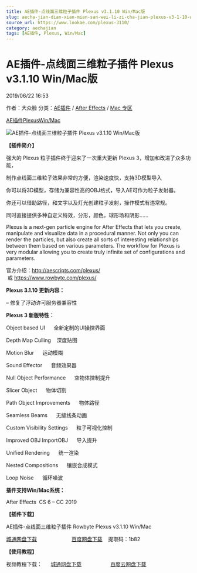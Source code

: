 ```yaml
---
title: AE插件-点线面三维粒子插件 Plexus v3.1.10 Win/Mac版
slug: aecha-jian-dian-xian-mian-san-wei-li-zi-cha-jian-plexus-v3-1-10-win-macban
source_url: https://www.lookae.com/plexus-3110/
category: aechajian
tags: [AE插件, Plexus, Win/Mac]
---
```

# AE插件-点线面三维粒子插件 Plexus v3.1.10 Win/Mac版

2019/06/22 16:53

作者：大众脸
分类：[AE插件](https://www.lookae.com/after-effects/aechajian/) / [After Effects](https://www.lookae.com/after-effects/) / [Mac 专区](https://www.lookae.com/mac-osx/)

[AE插件](https://www.lookae.com/tag/ae%e6%8f%92%e4%bb%b6/)[Plexus](https://www.lookae.com/tag/plexus/)[Win/Mac](https://www.lookae.com/tag/winmac/)

![AE插件-点线面三维粒子插件 Plexus v3.1.10 Win/Mac版](https://www.lookae.com/wp-content/uploads/2016/07/plexus-3.jpg "AE插件-点线面三维粒子插件 Plexus v3.1.10 Win/Mac版-LookAE.com")

**【插件简介】**

强大的 Plexus 粒子插件终于迎来了一次重大更新 Plexus 3，增加和改进了众多功能，

制作点线面三维粒子效果非常的方便，渲染速度快，支持3D模型导入

你可以将3D模型，存储为兼容性高的OBJ格式，导入AE可作为粒子发射器。

你还可以借助路径，和文字以及灯光创建粒子发射，操作模式有违常规。

同时直接提供多种自定义特效，分形，颜色，球形场和阴影……

Plexus is a next-gen particle engine for After Effects that lets you create, manipulate and visualize data in a procedural manner. Not only you can render the particles, but also create all sorts of interesting relationships between them based on various parameters. The workflow for Plexus is very modular allowing you to create truly infinite set of configurations and parameters.

官方介绍：http://aescripts.com/plexus/  或 https://www.rowbyte.com/plexus/

**Plexus 3.1.10 更新内容：**

– 修复了浮动许可服务器兼容性

**Plexus 3 新版特性：**

Object based UI      全新定制的UI操控界面

Depth Map Culling    深度贴图

Motion Blur      运动模糊

Sound Effector      音频效果器

Null Object Performance      空物体控制提升

Slicer Object      物体切割

Path Object Improvements      物体路径

Seamless Beams      无缝线条动画

Custom Visibility Settings      粒子可视化控制

Improved OBJ ImportOBJ      导入提升

Unified Rendering      统一渲染

Nested Compositions      镶嵌合成模式

Loop Noise      循环噪波

**插件支持Win/Mac系统：**

After Effects  CS 6 – CC 2019

**【插件下载】**

AE插件-点线面三维粒子插件 Rowbyte Plexus v3.1.10 Win/Mac

[城通网盘下载](https://lookae.ctfile.com/fs/680462-384034667)                        [百度网盘下载](https://pan.baidu.com/s/11kM5Sxjm7hal79o4bFcgCQ)    提取码：1b82

**【使用教程】**

视频教程下载：      [城通网盘下载](https://lookae.ctfile.com/fs/ZI4154455817)                    [百度云网盘下载](https://pan.baidu.com/s/1hsvzYvi)
